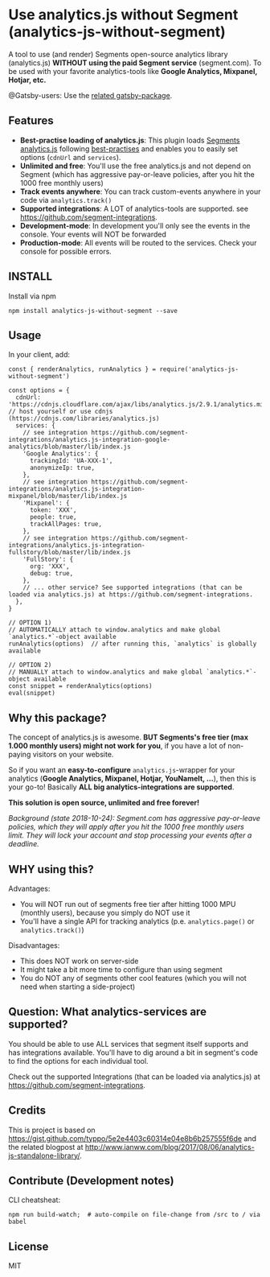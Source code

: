 # Use analytics.js without Segment (analytics-js-without-segment)

A tool to use (and render) Segments open-source analytics library (analytics.js) **WITHOUT using the paid Segment service** (segment.com). To be used with your favorite analytics-tools like **Google Analytics, Mixpanel, Hotjar, etc.**

@Gatsby-users: Use the [related gatsby-package](https://github.com/thebarty/gatsby-plugin-analytics-without-segment).

## Features

 * **Best-practise loading of analytics.js**: This plugin loads [Segments analytics.js](https://github.com/segmentio/analytics.js) following [best-practises](http://www.ianww.com/blog/2017/08/06/analytics-js-standalone-library/) and enables you to easily set options (`cdnUrl` and `services`).
 * **Unlimited and free**: You'll use the free analytics.js and not depend on Segment (which has aggressive pay-or-leave policies, after you hit the 1000 free monthly users)
 * **Track events anywhere**: You can track custom-events anywhere in your code via `analytics.track()`
 * **Supported integrations**: A LOT of analytics-tools are supported. see https://github.com/segment-integrations.
 * **Development-mode**: In development you'll only see the events in the console. Your events will NOT be forwarded
 * **Production-mode**: All events will be routed to the services. Check your console for possible errors.

## INSTALL

Install via npm

```
npm install analytics-js-without-segment --save
```

## Usage

In your client, add:

```
const { renderAnalytics, runAnalytics } = require('analytics-js-without-segment')

const options = {
  cdnUrl: 'https://cdnjs.cloudflare.com/ajax/libs/analytics.js/2.9.1/analytics.min.js',  // host yourself or use cdnjs (https://cdnjs.com/libraries/analytics.js)
  services: {
    // see integration https://github.com/segment-integrations/analytics.js-integration-google-analytics/blob/master/lib/index.js
    'Google Analytics': {
      trackingId: 'UA-XXX-1',
      anonymizeIp: true,
    },
    // see integration https://github.com/segment-integrations/analytics.js-integration-mixpanel/blob/master/lib/index.js
    'Mixpanel': {
      token: 'XXX',
      people: true,
      trackAllPages: true,
    },
    // see integration https://github.com/segment-integrations/analytics.js-integration-fullstory/blob/master/lib/index.js
    'FullStory': {
      org: 'XXX',
      debug: true,
    },
    // ... other service? See supported integrations (that can be loaded via analytics.js) at https://github.com/segment-integrations.
  },
}

// OPTION 1)
// AUTOMATICALLY attach to window.analytics and make global `analytics.*`-object available
runAnalytics(options)  // after running this, `analytics` is globally available

// OPTION 2)
// MANUALLY attach to window.analytics and make global `analytics.*`-object available
const snippet = renderAnalytics(options)
eval(snippet)
```

## Why this package?
The concept of analytics.js is awesome. **BUT Segments's  free tier (max 1.000 monthly users) might not work for you**, if you have a lot of non-paying visitors on your website.

So if you want an **easy-to-configure** `analytics.js`-wrapper for your analytics (**Google Analytics, Mixpanel, Hotjar, YouNameIt, ...**), then this is your go-to! Basically **ALL big analytics-integrations are supported**.

**This solution is open source, unlimited and free forever!**

*Background (state 2018-10-24): Segment.com has aggressive pay-or-leave policies, which they will apply after you hit the 1000 free monthly users limit. They will lock your account and stop processing your events after a deadline.*

## WHY using this?

Advantages:
 * You will NOT run out of segments free tier after hitting 1000 MPU (monthly users), because you simply do NOT use it
 * You'll have a single API for tracking analytics (p.e. `analytics.page()` or `analytics.track()`)

Disadvantages:
 * This does NOT work on server-side
 * It might take a bit more time to configure than using segment
 * You do NOT any of segments other cool features (which you will not need when starting a side-project)

## Question: What analytics-services are supported?
You should be able to use ALL services that segment itself supports and has integrations available. You'll have to dig around a bit in segment's code to find the options for each individual tool.

Check out the supported Integrations (that can be loaded via analytics.js) at https://github.com/segment-integrations.

## Credits

This is project is based on https://gist.github.com/typpo/5e2e4403c60314e04e8b6b257555f6de
 and the related blogpost at http://www.ianww.com/blog/2017/08/06/analytics-js-standalone-library/.

## Contribute (Development notes)

CLI cheatsheat:

```
npm run build-watch;  # auto-compile on file-change from /src to / via babel
```

## License

MIT
